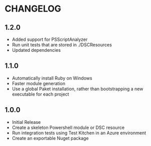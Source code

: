 # CHANGELOG

## 1.2.0

* Added support for PSScriptAnalyzer
* Run unit tests that are stored in  ./DSCResources
* Updated dependencies

## 1.1.0

* Automatically install Ruby on Windows
* Faster module generation
* Use a global Paket installation, rather than bootstrapping a new executable for each project

## 1.0.0

* Initial Release
* Create a skeleton Powershell module or DSC resource
* Run integration tests using Test Kitchen in an Azure environment
* Create an exportable Nuget package
